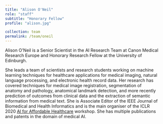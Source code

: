 ```yaml
---
title: "Alison O'Neil"
role: "staff"
subtitle: "Honorary Fellow"
profile: "alison.jpg"

collection: team
permalink: /team/oneil
---
```

Alison O'Neil is a Senior Scientist in the AI Research Team at Canon Medical
Research Europe and Honorary Research Fellow at the University of Edinburgh.

She leads a team of scientists and research students working on machine learning
techniques for healthcare applications for medical imaging, natural language
processing, and electronic health record data. Her research has covered
techniques for medical image registration, segmentation of anatomy and
pathology, anatomical landmark detection, and more recently prediction of
outcomes from clinical data and the extraction of semantic information from
medical text. She is Associate Editor of the IEEE Journal of Biomedical and
Health Informatics and is the main organiser of the ICLR 2020 [AI for Affordable
Healthcare](https://www.google.com/url?q=https%3A%2F%2Fsites.google.com%2Fview%2Fai4ah-iclr2020%2Fhome&sa=D&sntz=1&usg=AFQjCNGGGqAodLVwHk_PRdu-a0FIr89dFA)
workshop. She has multiple publications and patents in the domain of medical AI.
